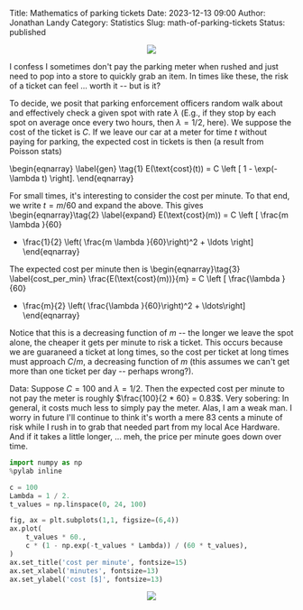Title: Mathematics of parking tickets
Date: 2023-12-13 09:00
Author: Jonathan Landy
Category: Statistics
Slug: math-of-parking-tickets
Status: published

<p align="center">
         <img src="images/take_the_ticket.jpg">
</p>


I confess I sometimes don't pay the parking meter when rushed and just need to
pop into a store to quickly grab an item.  In times like these, the risk of a
ticket can feel ...  worth it -- but is it?

To decide, we posit that parking enforcement officers random walk about and
effectively check a given spot with rate $\lambda$ (E.g., if they stop by each
spot on average once every two hours, then $\lambda = 1 / 2$, here).  We
suppose the cost of the ticket is $C$.  If we leave our car at a meter for time
$t$ without paying for parking, the expected cost in tickets is then (a result
from Poisson stats)

\begin{eqnarray} \label{gen} \tag{1}
E(\text{cost}(t)) = C \left [ 1 - \exp(-\lambda t) \right].
\end{eqnarray} 

For small times, it's interesting to consider the cost per minute.  To that
end, we write $t = m / 60$ and expand the above.  This gives
\begin{eqnarray}\tag{2} \label{expand}
E(\text{cost}(m)) =
 C \left [ \frac{m \lambda }{60}
- \frac{1}{2} \left(  \frac{m \lambda }{60}\right)^2 + \ldots \right]
\end{eqnarray}

The expected cost per minute then is
\begin{eqnarray}\tag{3} \label{cost_per_min}
\frac{E(\text{cost}(m))}{m} =
 C \left [ \frac{\lambda }{60}
- \frac{m}{2} \left(  \frac{\lambda }{60}\right)^2 + \ldots\right]
\end{eqnarray}

Notice that this is a decreasing function of $m$ -- the longer we leave the
spot alone, the cheaper it gets per minute to risk a ticket.  This occurs
because we are guaraneed a ticket at long times, so the cost per ticket at long
times must approach $C / m$, a decreasing function of $m$ (this assumes we
can't get more than one ticket per day -- perhaps wrong?).

Data:  Suppose $C = 100$ and $\lambda = 1 / 2$.  Then the expected cost per
minute to not pay the meter is roughly $\frac{100}{2 * 60} = 0.83$.  Very
sobering: In general, it costs much less to simply pay the meter. Alas, I am a
weak man. I worry in future I'll continue to think it's worth a mere $83$ cents
a minute of risk while I rush in to grab that needed part from my local Ace
Hardware.  And if it takes a little longer, ... meh, the price per minute goes
down over time.


```python
import numpy as np
%pylab inline

c = 100
Lambda = 1 / 2.
t_values = np.linspace(0, 24, 100)

fig, ax = plt.subplots(1,1, figsize=(6,4))
ax.plot(
    t_values * 60.,
    c * (1 - np.exp(-t_values * Lambda)) / (60 * t_values),
)
ax.set_title('cost per minute', fontsize=15)
ax.set_xlabel('minutes', fontsize=13)
ax.set_ylabel('cost [$]', fontsize=13)
```

<p align="center">
         <img src="images/parking.png">
</p>

